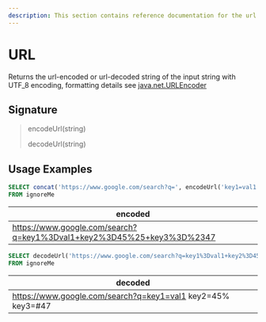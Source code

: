 ```yaml
---
description: This section contains reference documentation for the url functions.
---
```


# URL

Returns the url-encoded or url-decoded string of the input string with UTF_8 encoding, formatting
details see [java.net.URLEncoder](https://docs.oracle.com/javase/8/docs/api/java/net/URLEncoder.html)

## Signature

> encodeUrl(string)
>
> decodeUrl(string)


## Usage Examples

```sql
SELECT concat('https://www.google.com/search?q=', encodeUrl('key1=val1 key2=45% key3=#47'),'') AS encoded
FROM ignoreMe
```

| encoded                                                               |
|-----------------------------------------------------------------------|
| https://www.google.com/search?q=key1%3Dval1+key2%3D45%25+key3%3D%2347 |

```sql
SELECT decodeUrl('https://www.google.com/search?q=key1%3Dval1+key2%3D45%25+key3%3D%2347') AS decoded
FROM ignoreMe
```

| decoded                                                     |
|-------------------------------------------------------------|
| https://www.google.com/search?q=key1=val1 key2=45% key3=#47 |
